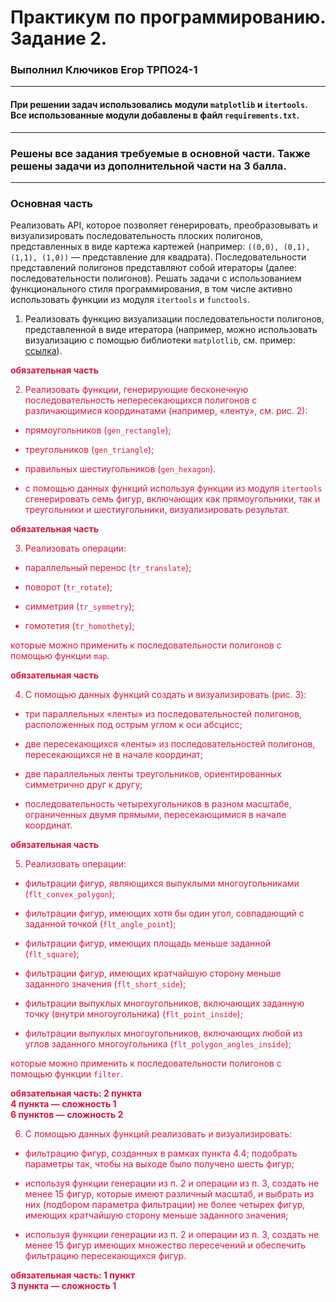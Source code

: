 # Практикум по программированию. Задание 2.
### Выполнил Ключиков Егор ТРПО24-1

---

#### При решении задач использовались модули `matplotlib` и `itertools`. Все использованные модули добавлены в файл `requirements.txt`. 

---

### Решены все задания требуемые в основной части. Также решены задачи из дополнительной части на 3 балла.

---

### Основная часть

Реализовать API, которое позволяет генерировать, преобразовывать и визуализировать последовательность плоских полигонов, представленных в виде картежа картежей (например: `((0,0), (0,1), (1,1), (1,0))` — представление для квадрата). Последовательности представлений полигонов представляют собой итераторы (далее: последовательности полигонов). Решать задачи с использованием функционального стиля программирования, в том числе активно использовать функции из модуля `itertools` и `functools`.

1.	Реализовать функцию визуализации последовательности полигонов, представленной в виде итератора (например, можно использовать визуализацию с помощью библиотеки `matplotlib`, см. пример: [ссылка](https://matplotlib.org/stable/gallery/shapes_and_collections/patch_collection.html#sphx-glr-gallery-shapes-and-collections-patch-collection-py)).

<font color="Crimson">**обязательная часть**

2.	Реализовать функции, генерирующие бесконечную последовательность непересекающихся полигонов с различающимися координатами (например, «ленту», см. рис. 2):

* прямоугольников (`gen_rectangle`);

* треугольников (`gen_triangle`);

* правильных шестиугольников (`gen_hexagon`).

* с помощью данных функций используя функции из модуля `itertools` сгенерировать семь фигур, включающих как прямоугольники, так и треугольники и шестиугольники, визуализировать результат.

<font color="Crimson">**обязательная часть**

3.	Реализовать операции:

* параллельный перенос (`tr_translate`);

* поворот (`tr_rotate`);

* симметрия (`tr_symmetry`);

* гомотетия (`tr_homothety`);

которые можно применить к последовательности полигонов с помощью функции `map`.

<font color="Crimson">**обязательная часть**

4.	С помощью данных функций создать и визуализировать (рис. 3):

* три параллельных «ленты» из последовательностей полигонов, расположенных под острым углом к оси абсцисс;

* две пересекающихся «ленты» из последовательностей полигонов, пересекающихся не в начале координат;

* две параллельных ленты треугольников, ориентированных симметрично друг к другу;

* последовательность четырехугольников в разном масштабе, ограниченных двумя прямыми, пересекающимися в начале координат.

<font color="Crimson">**обязательная часть**

5.	Реализовать операции:

* фильтрации фигур, являющихся выпуклыми многоугольниками (`flt_convex_polygon`);

* фильтрации фигур, имеющих хотя бы один угол, совпадающий с заданной точкой (`flt_angle_point`);

* фильтрации фигур, имеющих площадь меньше заданной (`flt_square`);

* фильтрации фигур, имеющих кратчайшую сторону меньше заданного значения (`flt_short_side`);

* фильтрации выпуклых многоугольников, включающих заданную точку (внутри многоугольника) (`flt_point_inside`);

* фильтрации выпуклых многоугольников, включающих любой из углов заданного многоугольника (`flt_polygon_angles_inside`);

которые можно применить к последовательности полигонов с помощью функции `filter`.

<font color="Crimson">**обязательная часть: 2 пункта<br>4 пункта — сложность 1<br>6 пунктов — сложность 2**

6.	С помощью данных функций реализовать и визуализировать:

* фильтрацию фигур, созданных в рамках пункта 4.4; подобрать параметры так, чтобы на выходе было получено шесть фигур;

* используя функции генерации из п. 2 и операции из п. 3, создать не менее 15 фигур, которые имеют различный масштаб, и выбрать из них (подбором параметра фильтрации) не более четырех фигур, имеющих кратчайшую сторону меньше заданного значения;

* используя функции генерации из п. 2 и операции из п. 3, создать не менее 15 фигур имеющих множество пересечений и обеспечить фильтрацию пересекающихся фигур.

<font color="Crimson">**обязательная часть: 1 пункт<br>3 пункта — сложность 1**

